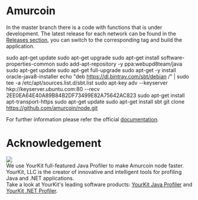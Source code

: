 # Amurcoin

In the master branch there is a code with functions that is under development. The latest release for each network can be found in the [Releases section](https://github.com/amurcoin/Amurcoin/releases), you can switch to the corresponding tag and build the application.

sudo apt-get update
sudo apt-get upgrade
sudo apt-get install software-properties-common
sudo add-apt-repository -y ppa:webupd8team/java
sudo apt-get update
sudo apt-get full-upgrade
sudo apt-get -y install oracle-java8-installer
echo "deb https://dl.bintray.com/sbt/debian /" | sudo tee -a /etc/apt/sources.list.d/sbt.list
sudo apt-key adv --keyserver hkp://keyserver.ubuntu.com:80 --recv 2EE0EA64E40A89B84B2DF73499E82A75642AC823
sudo apt-get install apt-transport-https
sudo apt-get update
sudo apt-get install sbt
git clone https://github.com/amurcoin/node.git

For further information please refer the official [documentation](https://docs.amurcoin.io).

# Acknowledgement

[<img src="https://www.yourkit.com/images/yklogo.png">](http://www.yourkit.com/java/profiler/index.jsp)  
We use YourKit full-featured Java Profiler to make Amurcoin node faster. YourKit, LLC is the creator of innovative and intelligent tools for profiling Java and .NET applications.    
Take a look at YourKit's leading software products:
<a href="http://www.yourkit.com/java/profiler/index.jsp">YourKit Java Profiler</a> and
<a href="http://www.yourkit.com/.net/profiler/index.jsp">YourKit .NET Profiler</a>.
